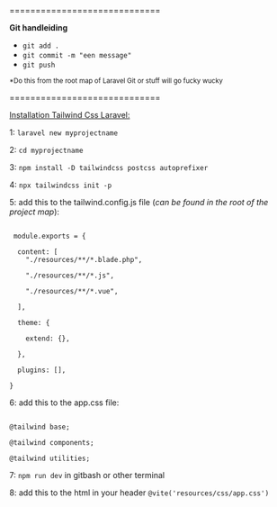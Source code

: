 =============================

**Git handleiding**

- ``` git add . ```
- ``` git commit -m "een message" ```
- ``` git push ```


<sup> *Do this from the root map of Laravel Git or stuff will go fucky wucky </sup>


=============================

[Installation Tailwind Css Laravel:](https://tailwindcss.com/docs/guides/laravel) 


1: ``` laravel new myprojectname ```

2: ``` cd myprojectname ```

3: ``` npm install -D tailwindcss postcss autoprefixer ```

4: ``` npx tailwindcss init -p ```

5: add this to the tailwind.config.js file (*can be found in the root of the project map*):
```

 module.exports = {
 
  content: [
    "./resources/**/*.blade.php",
    
    "./resources/**/*.js",
    
    "./resources/**/*.vue",
    
  ],
  
  theme: {
  
    extend: {},
    
  },
  
  plugins: [],
  
}

```
6: add this to the app.css file:
```

@tailwind base;

@tailwind components;

@tailwind utilities;

```
7: ``` npm run dev ``` 
in gitbash or other terminal


8:  add this to the html in your header
``` @vite('resources/css/app.css') ```



